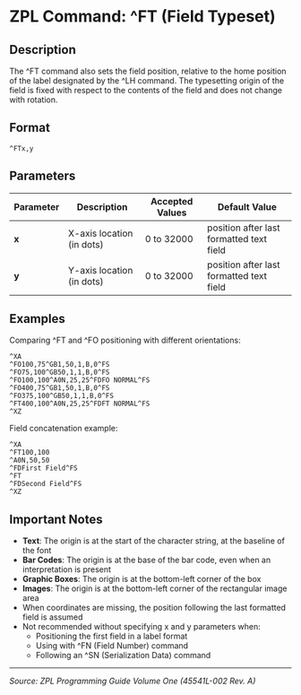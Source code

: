 # ZPL Command: ^FT (Field Typeset)

## Description
The ^FT command also sets the field position, relative to the home position of the label designated by the ^LH command. The typesetting origin of the field is fixed with respect to the contents of the field and does not change with rotation.

## Format
```
^FTx,y
```

## Parameters
| Parameter | Description | Accepted Values | Default Value |
|-----------|-------------|----------------|---------------|
| **x** | X-axis location (in dots) | 0 to 32000 | position after last formatted text field |
| **y** | Y-axis location (in dots) | 0 to 32000 | position after last formatted text field |

## Examples
Comparing ^FT and ^FO positioning with different orientations:
```zpl
^XA
^FO100,75^GB1,50,1,B,0^FS
^FO75,100^GB50,1,1,B,0^FS
^FO100,100^A0N,25,25^FDFO NORMAL^FS
^FO400,75^GB1,50,1,B,0^FS
^FO375,100^GB50,1,1,B,0^FS
^FT400,100^A0N,25,25^FDFT NORMAL^FS
^XZ
```

Field concatenation example:
```zpl
^XA
^FT100,100
^A0N,50,50
^FDFirst Field^FS
^FT
^FDSecond Field^FS
^XZ
```

## Important Notes
- **Text**: The origin is at the start of the character string, at the baseline of the font
- **Bar Codes**: The origin is at the base of the bar code, even when an interpretation is present
- **Graphic Boxes**: The origin is at the bottom-left corner of the box
- **Images**: The origin is at the bottom-left corner of the rectangular image area
- When coordinates are missing, the position following the last formatted field is assumed
- Not recommended without specifying x and y parameters when:
  - Positioning the first field in a label format
  - Using with ^FN (Field Number) command
  - Following an ^SN (Serialization Data) command

---
*Source: ZPL Programming Guide Volume One (45541L-002 Rev. A)*